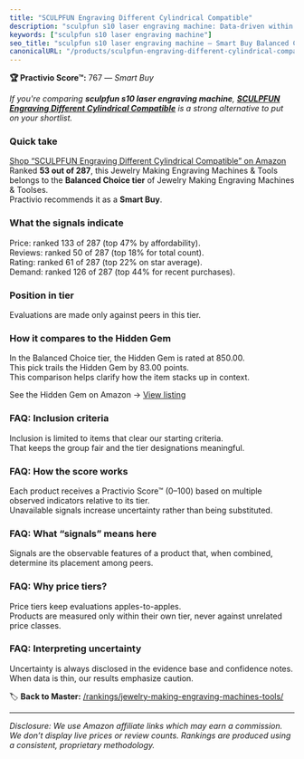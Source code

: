 ```yaml
---
title: "SCULPFUN Engraving Different Cylindrical Compatible"
description: "sculpfun s10 laser engraving machine: Data-driven within Balanced Choice ranking using the Practivio Score™. Positioned by quality, value, demand, findability,…"
keywords: ["sculpfun s10 laser engraving machine"]
seo_title: "sculpfun s10 laser engraving machine — Smart Buy Balanced Choice (2025)"
canonicalURL: "/products/sculpfun-engraving-different-cylindrical-compatible-B09NLYV747/"
---
```


**🏆 Practivio Score™:** 767 — _Smart Buy_


*If you're comparing **sculpfun s10 laser engraving machine**, **[SCULPFUN Engraving Different Cylindrical Compatible](https://www.amazon.com/dp/B09NLYV747?tag=practivio-20)** is a strong alternative to put on your shortlist.*
### Quick take
[Shop “SCULPFUN Engraving Different Cylindrical Compatible” on Amazon](https://www.amazon.com/dp/B09NLYV747?tag=practivio-20)
Ranked **53 out of 287**, this Jewelry Making Engraving Machines & Tools belongs to the **Balanced Choice tier** of Jewelry Making Engraving Machines & Toolses.  
Practivio recommends it as a **Smart Buy**.

### What the signals indicate
Price: ranked 133 of 287 (top 47% by affordability).  
Reviews: ranked 50 of 287 (top 18% for total count).  
Rating: ranked 61 of 287 (top 22% on star average).  
Demand: ranked 126 of 287 (top 44% for recent purchases).

### Position in tier
Evaluations are made only against peers in this tier.

### How it compares to the Hidden Gem
In the Balanced Choice tier, the Hidden Gem is rated at 850.00.  
This pick trails the Hidden Gem by 83.00 points.  
This comparison helps clarify how the item stacks up in context.  

See the Hidden Gem on Amazon → [View listing](https://www.amazon.com/dp/B01M1SJNVU?tag=practivio-20)

### FAQ: Inclusion criteria
Inclusion is limited to items that clear our starting criteria.  
That keeps the group fair and the tier designations meaningful.

### FAQ: How the score works
Each product receives a Practivio Score™ (0–100) based on multiple observed indicators relative to its tier.  
Unavailable signals increase uncertainty rather than being substituted.

### FAQ: What “signals” means here
Signals are the observable features of a product that, when combined, determine its placement among peers.

### FAQ: Why price tiers?
Price tiers keep evaluations apples-to-apples.  
Products are measured only within their own tier, never against unrelated price classes.

### FAQ: Interpreting uncertainty
Uncertainty is always disclosed in the evidence base and confidence notes.  
When data is thin, our results emphasize caution.


🏷️ **Back to Master:** [/rankings/jewelry-making-engraving-machines-tools/](/rankings/jewelry-making-engraving-machines-tools/)

---
_Disclosure: We use Amazon affiliate links which may earn a commission. We don’t display live prices or review counts. Rankings are produced using a consistent, proprietary methodology._
